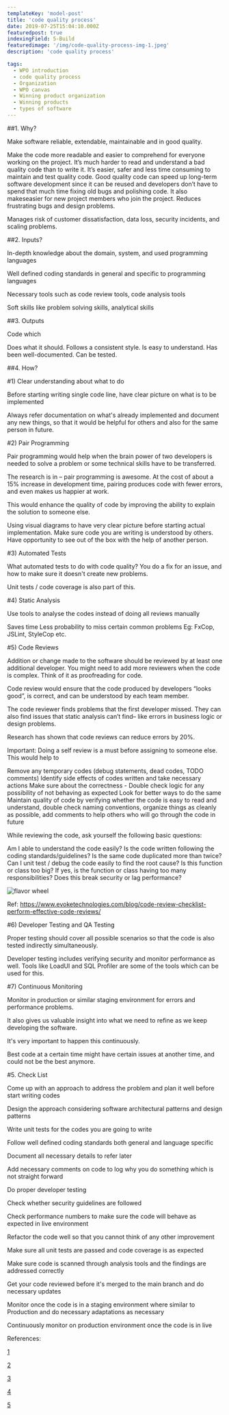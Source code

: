 ```yaml
---
templateKey: 'model-post'
title: 'code quality process'
date: 2019-07-25T15:04:10.000Z
featuredpost: true
indexingField: 5-Build
featuredimage: '/img/code-quality-process-img-1.jpeg'
description: 'code quality process'

tags:
  - WPO introduction
  - code quality process
  - Organization
  - WPO canvas
  - Winning product organization
  - Winning products
  - types of software
---
```


##1. Why?


Make software reliable, extendable, maintainable and in good quality.

Make the code more readable and easier to comprehend for everyone working on the project. It’s much harder to read and understand a bad quality code than to write it.
It’s easier, safer and less time consuming to maintain and test quality code.
Good quality code can speed up long-term software development since it can be reused and developers don’t have to spend that much time fixing old bugs and polishing code. It also makeseasier for new project members who join the project.
Reduces frustrating bugs and design problems.

Manages risk of customer dissatisfaction, data loss, security incidents, and scaling problems.



##2. Inputs?


In-depth knowledge about the domain, system, and used programming languages

Well defined coding standards in general and specific to programming languages

Necessary tools such as code review tools, code analysis tools

Soft skills like problem solving skills, analytical skills



##3. Outputs


Code which

Does what it should.
Follows a consistent style.
Is easy to understand.
Has been well-documented.
Can be tested. 


##4. How?


#1) Clear understanding about what to do



Before starting writing single code line, have clear picture on what is to be implemented

Always refer documentation on what's already implemented and document any new things, so that it would be helpful for others and also for the same person in future.



#2) Pair Programming



Pair programming would help when the brain power of two developers is needed to solve a problem or some technical skills have to be transferred.



The research is in – pair programming is awesome. At the cost of about a 15% increase in development time, pairing produces code with fewer errors, and even makes us happier at work.



This would enhance the quality of code by improving the ability to explain the solution to someone else.

Using visual diagrams to have very clear picture before starting actual implementation.
Make sure code you are writing is understood by others.
Have opportunity to see out of the box with the help of another person.


#3) Automated Tests



What automated tests to do with code quality? You do a fix for an issue, and how to make sure it doesn't create new problems. 

Unit tests / code coverage is also part of this.



#4) Static Analysis



Use tools to analyse the codes instead of doing all reviews manually

Saves time
Less probability to miss certain common problems
Eg: FxCop, JSLint, StyleCop etc.


#5) Code Reviews



Addition or change made to the software should be reviewed by at least one additional developer. You might need to add more reviewers when the code is complex. Think of it as proofreading for code.



Code review would ensure that the code produced by developers “looks good”, is correct, and can be understood by each team member.



The code reviewer finds problems that the first developer missed. They can also find issues that static analysis can’t find– like errors in business logic or design problems. 



Research has shown that code reviews can reduce errors by 20%.



Important: Doing a self review is a must before assigning to someone else. This would help to

Remove any temporary codes (debug statements, dead codes, TODO comments)
Identify side effects of codes written and take necessary actions
Make sure about the correctness - Double check logic for any possibility of not behaving as expected
Look for better ways to do the same
Maintain quality of code by verifying whether the code is easy to read and understand, double check naming conventions, organize things as cleanly as possible, add comments to help others who will go through the code in future


While reviewing the code, ask yourself the following basic questions:

Am I able to understand the code easily?
Is the code written following the coding standards/guidelines?
Is the same code duplicated more than twice?
Can I unit test / debug the code easily to find the root cause?
Is this function or class too big? If yes, is the function or class having too many responsibilities?
Does this break security or lag performance?

![flavor wheel](/img/code-quality-process-img-1.jpeg)


Ref: https://www.evoketechnologies.com/blog/code-review-checklist-perform-effective-code-reviews/



#6) Developer Testing and QA Testing



Proper testing should cover all possible scenarios so that the code is also tested indirectly simultaneously.



Developer testing includes verifying security and monitor performance as well. Tools like LoadUI and SQL Profiler are some of the tools which can be used for this.



#7) Continuous Monitoring



Monitor in production or similar staging environment for errors and performance problems.



It also gives us valuable insight into what we need to refine as we keep developing the software.



It's very important to happen this continuously.

Best code at a certain time might have certain issues at another time, and could not be the best anymore.


#5. Check List


Come up with an approach to address the problem and plan it well before start writing codes

Design the approach considering software architectural patterns and design patterns

Write unit tests for the codes you are going to write

Follow well defined coding standards both general and language specific

Document all necessary details to refer later

Add necessary comments on code to log why you do something which is not straight forward

Do proper developer testing

Check whether security guidelines are followed

Check performance numbers to make sure the code will behave as expected in live environment

Refactor the code well so that you cannot think of any other improvement

Make sure all unit tests are passed and code coverage is as expected

Make sure code is scanned through analysis tools and the findings are addressed correctly

Get your code reviewed before it's merged to the main branch and do necessary updates

Monitor once the code is in a staging environment where similar to Production and do necessary adaptations as necessary

Continuously monitor on production environment once the code is in live



References:

[1](https://codingsans.com/blog/code-quality)

[2](https://revelry.co/code-quality-process/)

[3](https://medium.com/@andreigridnev/code-reviews-and-pair-programming-68a5ca8ba90c)

[4](https://www.perforce.com/blog/sca/what-code-quality-and-how-improve-it)

[5](https://www.evoketechnologies.com/blog/code-review-checklist-perform-effective-code-reviews/)